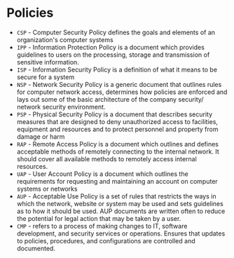 # Policies

- `CSP` - Computer Security Policy defines the goals and elements of an organization's computer systems
- `IPP` - Information Protection Policy is a document which provides guidelines to users on the processing, storage and transmission of sensitive information.
- `ISP` - Information Security Policy is a definition of what it means to be secure for a system
- `NSP` - Network Security Policy is a generic document that outlines rules for computer network access, determines how policies are enforced and lays out some of the basic architecture of the company security/ network security environment.
- `PSP` - Physical Security Policy is a document that describes security measures that are designed to deny unauthorized access to facilities, equipment and resources and to protect personnel and property from damage or harm
- `RAP` - Remote Access Policy is a document which outlines and defines acceptable methods of remotely connecting to the internal network. It should cover all available methods to remotely access internal resources.
- `UAP` - User Account Policy is a document which outlines the requirements for requesting and maintaining an account on computer systems or networks
- `AUP` - Acceptable Use Policy is a set of rules that restricts the ways in which the network, website or system may be used and sets guidelines as to how it should be used. AUP documents are written often to reduce the potential for legal action that may be taken by a user.
- `CMP` - refers to a process of making changes to IT, software development, and security services or operations. Ensures that updates to policies, procedures, and configurations are controlled and documented.